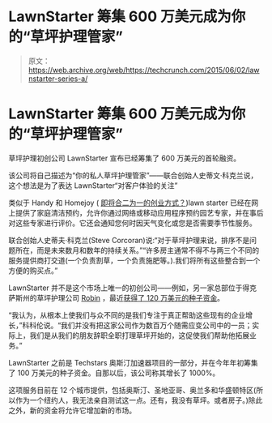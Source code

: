 # LawnStarter 筹集 600 万美元成为你的“草坪护理管家”

> 原文：<https://web.archive.org/web/https://techcrunch.com/2015/06/02/lawnstarter-series-a/>

# LawnStarter 筹集 600 万美元成为你的“草坪护理管家”

草坪护理初创公司 LawnStarter 宣布已经筹集了 600 万美元的首轮融资。

该公司将自己描述为“你的私人草坪护理管家”——联合创始人史蒂文·科克兰说，这个想法是为了表达 LawnStarter“对客户体验的关注”

类似于 Handy 和 Homejoy ( [即将合二为一的创业方式？](https://web.archive.org/web/20221208140946/https://beta.techcrunch.com/2015/05/20/handy-homejoy/))lawn starter 已经在网上提供了家庭清洁预约，允许你通过网络或移动应用程序预约园艺专家，并在事后对这些专家进行评价。它还会通知您何时因天气变化或您是否需要季节性服务。

联合创始人史蒂夫·科克兰(Steve Corcoran)说:“对于草坪护理来说，排序不是问题所在，而是未来数月和数年的持续关系。”“许多房主通常不得不与两三个不同的服务提供商打交道(一个负责割草，一个负责施肥等。).我们将所有这些整合到一个方便的购买点。”

LawnStarter 并不是这个市场上唯一的初创公司——例如，另一家总部位于得克萨斯州的草坪护理公司 [Robin](https://web.archive.org/web/20221208140946/https://www.tryrobin.com/) ，最近[获得了 120 万美元的种子资金](https://web.archive.org/web/20221208140946/http://www.xconomy.com/texas/2015/05/21/online-lawn-care-service-robin-launches-in-texas-with-1-2m/)。

“我认为，从根本上使我们与众不同的是我们专注于真正帮助这些现有的企业增长，”科科伦说。“我们并没有把这家公司作为数百万个随需应变公司中的一员；实际上，我们是从我们的朋友辞职全职打理草坪开始的，这促使我们帮助他拓展业务。”

LawnStarter 之前是 Techstars 奥斯汀加速器项目的一部分，并在今年年初筹集了 100 万美元的种子资金。自那以后，该公司称其增长了 1000%。

这项服务目前在 12 个城市提供，包括奥斯汀、圣地亚哥、奥兰多和华盛顿特区(所以作为一个纽约人，我无法亲自测试这一点。还有，我没有草坪。或者房子。)除此之外，新的资金将允许它增加新的市场。